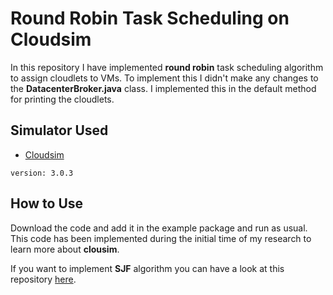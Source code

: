 # Round Robin Task Scheduling on Cloudsim

In this repository I have implemented **round robin** task scheduling algorithm to assign cloudlets to VMs. To implement this I didn't make any changes to the **DatacenterBroker.java** class. I implemented this in the default method for printing the cloudlets.

## Simulator Used
* [Cloudsim](https://github.com/Cloudslab/cloudsim)
```
version: 3.0.3 
```
## How to Use
Download the code and add it in the example package and run as usual. This code has been implemented during the initial time of my research to learn
more about **clousim**.


If you want to implement **SJF** algorithm you can have a look at this repository [here](https://gist.github.com/Farwa-Rajput/3bb3f69aa985bf4587edfa5612925fed).
